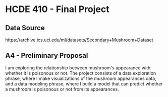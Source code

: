 # HCDE 410 - Final Project

## Data Source
https://archive.ics.uci.edu/ml/datasets/Secondary+Mushroom+Dataset

## A4 - Preliminary Proposal
I am exploring the relationship between mushroom's appearance with whether it is poisonous or not. The project consists of a data exploration phrase, where I make visualizations of the mushroom appearances data, and a data modeling phrase, where I build a model that can predict whether a mushroom is poisonous or not from its appearances. 
